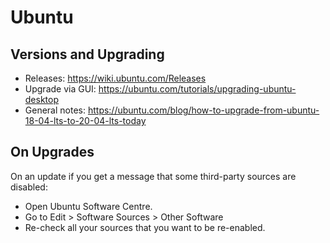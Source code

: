 # Ubuntu

## Versions and Upgrading

* Releases: <https://wiki.ubuntu.com/Releases>
* Upgrade via GUI: <https://ubuntu.com/tutorials/upgrading-ubuntu-desktop>
* General notes: <https://ubuntu.com/blog/how-to-upgrade-from-ubuntu-18-04-lts-to-20-04-lts-today>


## On Upgrades

On an update if you get a message that some third-party sources are disabled:

* Open Ubuntu Software Centre.
* Go to Edit > Software Sources > Other Software
* Re-check all your sources that you want to be re-enabled.
